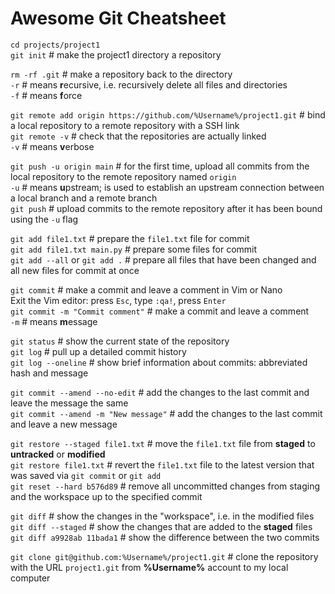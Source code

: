 # Awesome Git Cheatsheet

```cd projects/project1```<br>
```git init``` # make the project1 directory a repository<br>

`rm -rf .git` # make a repository back to the directory<br>
`-r` # means **r**ecursive, i.e. recursively delete all files and directories<br>
`-f` # means **f**orce<br>

`git remote add origin https://github.com/%Username%/project1.git` # bind a local repository to a remote repository with a SSH link<br>
`git remote -v` # check that the repositories are actually linked<br>
`-v` # means **v**erbose<br>

`git push -u origin main` # for the first time, upload all commits from the local repository to the remote repository named `origin`<br>
`-u` # means **u**pstream; is used to establish an upstream connection between a local branch and a remote branch<br>
`git push` # upload commits to the remote repository after it has been bound using the `-u` flag<br>

`git add file1.txt` # prepare the `file1.txt` file for commit<br>
`git add file1.txt main.py` # prepare some files for commit<br>
`git add --all` or `git add .` # prepare all files that have been changed and all new files for commit at once<br>

`git commit` # make a commit and leave a comment in Vim or Nano<br>
Exit the Vim editor: press `Esc`, type `:qa!`, press `Enter`<br>
`git commit -m "Commit comment"` # make a commit and leave a comment<br>
`-m` # means **m**essage<br>

`git status` # show the current state of the repository<br>
`git log` # pull up a detailed commit history<br>
`git log --oneline` # show brief information about commits: abbreviated hash and message<br>

`git commit --amend --no-edit` # add the changes to the last commit and leave the message the same<br>
`git commit --amend -m "New message"` # add the changes to the last commit and leave a new message<br>

`git restore --staged file1.txt` # move the `file1.txt` file from **staged** to **untracked** or **modified**<br>
`git restore file1.txt` # revert the `file1.txt` file to the latest version that was saved via `git commit` or `git add`<br>
`git reset --hard b576d89` # remove all uncommitted changes from staging and the workspace up to the specified commit<br>

`git diff` # show the changes in the "workspace", i.e. in the modified files<br>
`git diff --staged` # show the changes that are added to the **staged** files<br>
`git diff a9928ab 11bada1` # show the difference between the two commits<br>

`git clone git@github.com:%Username%/project1.git` # clone the repository with the URL `project1.git` from **%Username%** account to my local computer<br>
